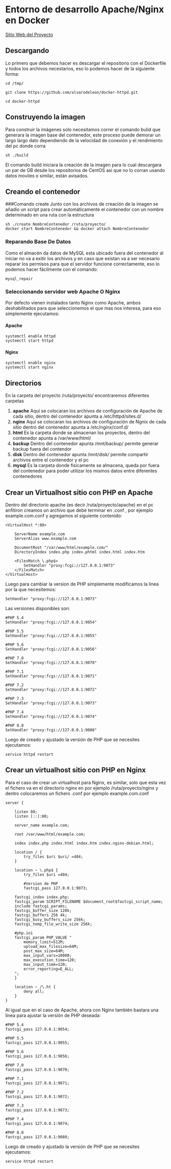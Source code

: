 # Entorno de desarrollo Apache/Nginx en Docker

[Sitio Web del Proyecto](https://www.alvarodeleon.net/entorno-de-desarrollo-apache-nginx-en-docker/)

## Descargando
Lo primero que debemos hacer es descargar el repositorio con el Dockerfile y todos los archivos necestarios, eso lo podemos hacer de la siguiente forma:
```
cd /tmp/

git clone https://github.com/alvarodeleon/docker-httpd.git

cd docker-httpd
```

## Construyendo la imagen
Para construir la imágenes solo necesitamos correr el comando bulid que generara la imagen base del contenedor, este proceso puede demorar un largo largo dato dependiendo de la velocidad de conexión y el rendimiento del pc donde corra
```
sh ./build
```
El comando build iniciara la creación de la imagen para lo cual descargara un par de GB desde los repositorios de CentOS asi que no lo corran usando datos moviles o similar, están avisados.

## Creando el contenedor

###Comando create
Junto con los archivos de creación de la imagen se añadio un script para crear automáticamente el contenedor con un nombre determinado en una ruta con la estructura
```
sh ./create NombreContenedor /ruta/proyecto/
docker start NombreContenedor && docker attach NombreContenedor
```
### Reparando Base De Datos
Como el almacén da datos de MySQL esta ubicado fuera del contenedor al iniciar no va a exitir los archivos y en caso que existan va a ser necesario reparar los permisos para que el servidor funcione correctamente, eso lo podemos hacer fácilmente con el comando:
```
mysql_repair
```
### Seleccionando servidor web Apache O Nginx
Por defecto vienen instalados tanto Nginx como Apache, ambos deshabilitados para que seleccionemos el que mas nos interesa, para eso simplemente ejecutamos:

#### Apache
```
systemctl enable httpd
systemctl start httpd
```

#### Nginx
```
systemctl enable nginx
systemctl start nginx
```
## Directorios
En la carpeta del proyecto /ruta/proyecto/ encontraremos diferentes carpetas

1. **apache** Aquí se colocaran los archivos de configuración de Apache de cada sitio, dentro del contenedor apunta a /etc/httpd/sites.d/
2. **nginx** Aquí se colocaran los archivos de configuración de Ngnix de cada sitio dentro del contenedor apunta a /etc/nginx/conf.d/
3. **html** Es la carpeta donde se almacenan los proyectos, dentro del contenedor apunta a /var/www/html/
4. **backup** Dentro del contenedor apunta /mnt/backup/ permite generar backup fuera del contendor
5. **disk** Dentro del contenedor apunta /mnt/disk/ permite compartir archivos entre el contenedor y el pc
6. **mysql** Es la carpeta donde físicamente se almacena, queda por fuera del contenedor para poder utilizar los mismos datos entre diferentes contenedores

## Crear un Virtualhost sitio con PHP en Apache
Dentro del directorio apache (es decir /ruta/proyecto/apache) en el pc anfitiron creamos un archivo que debe terminar en .conf , por ejemplo example.com.conf y agregamos el siguiente contenido:
```
<VirtualHost *:80>

	ServerName example.com
	ServerAlias www.example.com

	DocumentRoot "/var/www/html/example.com/"
	DirectoryIndex index.php index.phtml index.html index.htm

	<FilesMatch \.php$>
		SetHandler "proxy:fcgi://127.0.0.1:9073"
	</FilesMatch>
</VirtualHost>
```
Luego para cambiar la version de PHP simplemente modificamos la linea por la que necesitemos:
```
SetHandler "proxy:fcgi://127.0.0.1:9073"
```
Las versiones disponibles son:
```
#PHP 5.4
SetHandler "proxy:fcgi://127.0.0.1:9054"

#PHP 5.5
SetHandler "proxy:fcgi://127.0.0.1:9055"

#PHP 5.6
SetHandler "proxy:fcgi://127.0.0.1:9056"

#PHP 7.0
SetHandler "proxy:fcgi://127.0.0.1:9070"

#PHP 7.1
SetHandler "proxy:fcgi://127.0.0.1:9071"

#PHP 7.2
SetHandler "proxy:fcgi://127.0.0.1:9072"

#PHP 7.3
SetHandler "proxy:fcgi://127.0.0.1:9073"

#PHP 7.4
SetHandler "proxy:fcgi://127.0.0.1:9074"

#PHP 8.0
SetHandler "proxy:fcgi://127.0.0.1:9080"

```
Luego de creado y ajustado la versión de PHP que se necesites ejecutamos:
```
service httpd restart
```

## Crear un virtualhost sitio con PHP en Nginx
Para el caso de crear un virtualhost para Nginx, es similar, solo que esta vez el fichero va en el directorio nginx en por ejemplo /ruta/proyecto/nginx y dentro colocaremos un fichero .conf por ejemplo example.com.conf
```
server {

	listen 80;
	listen [::]:80;

	server_name example.com;

	root /var/www/html/example.com;
	
	index index.php index.html index.htm index.nginx-debian.html;

	location / {
		try_files $uri $uri/ =404;
	}

	location ~ \.php$ {
		try_files $uri =404;

		#Version de PHP
		fastcgi_pass 127.0.0.1:9073;

	fastcgi_index index.php;
	fastcgi_param SCRIPT_FILENAME $document_root$fastcgi_script_name;
	include fastcgi_params;
	fastcgi_buffer_size 128k;
	fastcgi_buffers 256 4k;
	fastcgi_busy_buffers_size 256k;
	fastcgi_temp_file_write_size 256k;

	#php.ini
	fastcgi_param PHP_VALUE "
		memory_limit=512M;
		upload_max_filesize=64M;
		post_max_size=64M;
		max_input_vars=10000;
		max_execution_time=120;
		max_input_time=120;
		error_reporting=E_ALL;
	";
	}

	location ~ /\.ht {
		deny all;
	}
}
```
Al igual que en el caso de Apache, ahora con Nginx también bastara una linea para ajustar la versión de PHP deseada:
```
#PHP 5.4
fastcgi_pass 127.0.0.1:9054;

#PHP 5.5
fastcgi_pass 127.0.0.1:9055;

#PHP 5.6
fastcgi_pass 127.0.0.1:9056;

#PHP 7.0
fastcgi_pass 127.0.0.1:9070;

#PHP 7.1
fastcgi_pass 127.0.0.1:9071;

#PHP 7.2
fastcgi_pass 127.0.0.1:9072;

#PHP 7.3
fastcgi_pass 127.0.0.1:9073;

#PHP 7.4
fastcgi_pass 127.0.0.1:9074;

#PHP 8.0
fastcgi_pass 127.0.0.1:9080;
```
Luego de creado y ajustado la versión de PHP que se necesites ejecutamos:
```
service httpd restart
```

